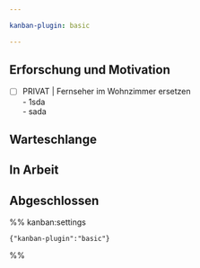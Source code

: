 ```yaml
---

kanban-plugin: basic

---
```


## Erforschung und Motivation

- [ ] PRIVAT | Fernseher im Wohnzimmer ersetzen<br>- 1sda<br>- sada


## Warteschlange



## In Arbeit



## Abgeschlossen





%% kanban:settings
```
{"kanban-plugin":"basic"}
```
%%